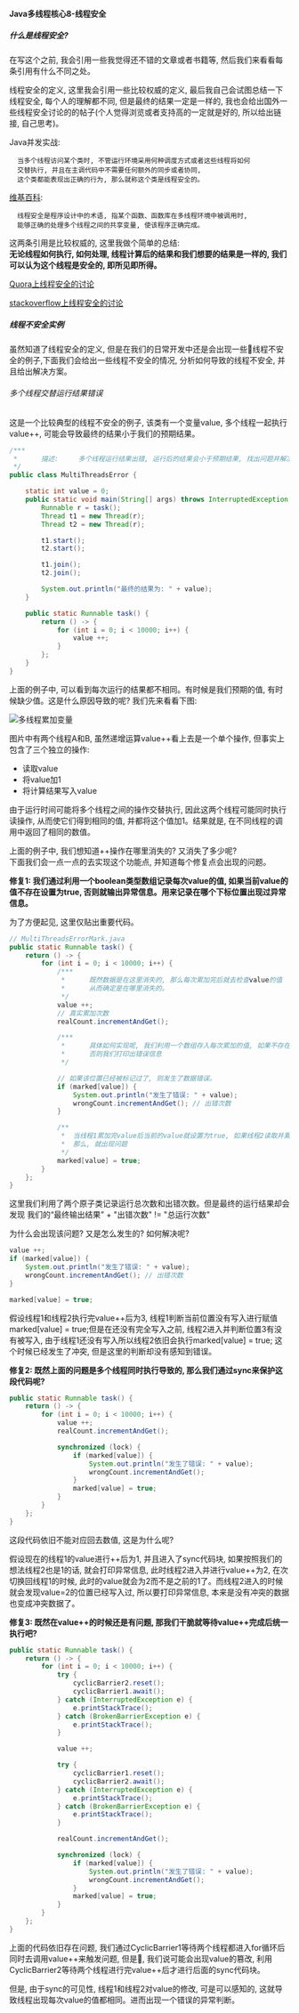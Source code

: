 #### Java多线程核心8-线程安全

##### 什么是线程安全?
在写这个之前, 我会引用一些我觉得还不错的文章或者书籍等, 然后我们来看看每条引用有什么不同之处。

线程安全的定义, 这里我会引用一些比较权威的定义, 最后我自己会试图总结一下线程安全, 每个人的理解都不同, 但是最终的结果一定是一样的, 我也会给出国外一些线程安全讨论的的帖子(个人觉得浏览或者支持高的一定就是好的, 所以给出链接, 自己思考)。

Java并发实战:
  ```text
    当多个线程访问某个类时, 不管运行环境采用何种调度方式或者这些线程将如何
    交替执行, 并且在主调代码中不需要任何额外的同步或者协同,
    这个类都能表现出正确的行为, 那么就称这个类是线程安全的。
  ```

[维基百科](https://zh.wikipedia.org/wiki/%E7%BA%BF%E7%A8%8B%E5%AE%89%E5%85%A8):
  ```text
    线程安全是程序设计中的术语, 指某个函数、函数库在多线程环境中被调用时,
    能够正确的处理多个线程之间的共享变量, 使该程序正确完成。
  ```

这两条引用是比较权威的, 这里我做个简单的总结:  
**无论线程如何执行, 如何处理, 线程计算后的结果和我们想要的结果是一样的, 我们可以认为这个线程是安全的, 即所见即所得。**

[Quora上线程安全的讨论](https://www.quora.com/What-does-the-term-thread-safe-mean-in-Java)

[stackoverflow上线程安全的讨论](https://stackoverflow.com/questions/261683/what-is-the-meaning-of-the-term-thread-safe)



##### 线程不安全实例

虽然知道了线程安全的定义, 但是在我们的日常开发中还是会出现一些线程不安全的例子,下面我们会给出一些线程不安全的情况, 分析如何导致的线程不安全, 并且给出解决方案。

###### 多个线程交替运行结果错误
这是一个比较典型的线程不安全的例子, 该类有一个变量value, 多个线程一起执行value++, 可能会导致最终的结果小于我们的预期结果。

```java
/***
 *      描述:     多个线程运行结果出错, 运行后的结果会小于预期结果, 找出问题并解决
 */
public class MultiThreadsError {

    static int value = 0;
    public static void main(String[] args) throws InterruptedException {
        Runnable r = task();
        Thread t1 = new Thread(r);
        Thread t2 = new Thread(r);

        t1.start();
        t2.start();

        t1.join();
        t2.join();

        System.out.println("最终的结果为: " + value);
    }

    public static Runnable task() {
        return () -> {
            for (int i = 0; i < 10000; i++) {
                value ++;
            }
        };
    }
}
```

上面的例子中, 可以看到每次运行的结果都不相同。有时候是我们预期的值, 有时候缺少值。这是什么原因导致的呢? 我们先来看看下图:

![多线程累加变量](https://github.com/basebase/img_server/blob/master/%E5%A4%9A%E7%BA%BF%E7%A8%8B/%E5%A4%9A%E7%BA%BF%E7%A8%8B%E7%B4%AF%E5%8A%A0%E4%B8%80%E4%B8%AA%E5%8F%98%E9%87%8F.png?raw=true)


图片中有两个线程A和B, 虽然递增运算value++看上去是一个单个操作, 但事实上包含了三个独立的操作:
  * 读取value
  * 将value加1
  * 将计算结果写入value

由于运行时间可能将多个线程之间的操作交替执行, 因此这两个线程可能同时执行读操作, 从而使它们得到相同的值, 并都将这个值加1。结果就是, 在不同线程的调用中返回了相同的数值。


上面的例子中, 我们想知道++操作在哪里消失的? 又消失了多少呢?  
下面我们会一点一点的去实现这个功能点, 并知道每个修复点会出现的问题。


**修复1: 我们通过利用一个boolean类型数组记录每次value的值, 如果当前value的值不存在设置为true, 否则就输出异常信息。用来记录在哪个下标位置出现过异常信息。**

为了方便起见, 这里仅贴出重要代码。

```java
// MultiThreadsErrorMark.java
public static Runnable task() {
    return () -> {
        for (int i = 0; i < 10000; i++) {
            /***
             *      既然数据是在这里消失的, 那么每次累加完后就去检查value的值
             *      从而确定是在哪里消失的。
             */
            value ++;
            // 真实累加次数
            realCount.incrementAndGet();

            /***
             *      具体如何实现呢, 我们利用一个数组存入每次累加的值, 如果不存在设置为true
             *      否则我们打印出错误信息
             */

            // 如果该位置已经被标记过了, 则发生了数据错误。
            if (marked[value]) {
                System.out.println("发生了错误: " + value);
                wrongCount.incrementAndGet(); // 出错次数
            }

            /**
             *  当线程1累加完value后当前的value就设置为true, 如果线程2读取并累加的值和线程1一样
             *  那么, 就出现问题
             */
            marked[value] = true;
        }
    };
}
```

这里我们利用了两个原子类记录运行总次数和出错次数。但是最终的运行结果却会发现
我们的“最终输出结果” + "出错次数" != "总运行次数"

为什么会出现该问题? 又是怎么发生的? 如何解决呢?

```java
value ++;
if (marked[value]) {
    System.out.println("发生了错误: " + value);
    wrongCount.incrementAndGet(); // 出错次数
}

marked[value] = true;
```
假设线程1和线程2执行完value++后为3, 线程1判断当前位置没有写入进行赋值
marked[value] = true;但是在还没有完全写入之前, 线程2进入并判断位置3有没有被写入, 由于线程1还没有写入所以线程2依旧会执行marked[value] = true;
这个时候已经发生了冲突, 但是这里的判断却没有感知到错误。


**修复2: 既然上面的问题是多个线程同时执行导致的, 那么我们通过sync来保护这段代码呢?**

```java
public static Runnable task() {
    return () -> {
        for (int i = 0; i < 10000; i++) {
            value ++;
            realCount.incrementAndGet();

            synchronized (lock) {
                if (marked[value]) {
                    System.out.println("发生了错误: " + value);
                    wrongCount.incrementAndGet();
                }
                marked[value] = true;
            }
        }
    };
}
```

这段代码依旧不能对应回去数值, 这是为什么呢?

假设现在的线程1的value进行++后为1, 并且进入了sync代码块, 如果按照我们的想法线程2也是1的话, 就会打印异常信息, 此时线程2进入并进行value++为2, 在次切换回线程1的时候, 此时的value就会为2而不是之前的1了。而线程2进入的时候就会发现value=2的位置已经写入过, 所以要打印异常信息, 本来是没有冲突的数据也变成冲突数据了。


**修复3: 既然在value++的时候还是有问题, 那我们干脆就等待value++完成后统一执行吧?**

```java
public static Runnable task() {
    return () -> {
        for (int i = 0; i < 10000; i++) {
            try {
                cyclicBarrier2.reset();
                cyclicBarrier1.await();
            } catch (InterruptedException e) {
                e.printStackTrace();
            } catch (BrokenBarrierException e) {
                e.printStackTrace();
            }

            value ++;

            try {
                cyclicBarrier1.reset();
                cyclicBarrier2.await();
            } catch (InterruptedException e) {
                e.printStackTrace();
            } catch (BrokenBarrierException e) {
                e.printStackTrace();
            }

            realCount.incrementAndGet();

            synchronized (lock) {
                if (marked[value]) {
                    System.out.println("发生了错误: " + value);
                    wrongCount.incrementAndGet();
                }
                marked[value] = true;
            }
        }
    };
}
```

上面的代码依旧存在问题, 我们通过CyclicBarrier1等待两个线程都进入for循环后同时去调用value++来触发问题, 但是, 我们说可能会出现value的篡改, 利用CyclicBarrier2等待两个线程进行完value++后才进行后面的sync代码块。

但是, 由于sync的可见性, 线程1和线程2对value的修改, 可是可以感知的, 这就导致线程出现每次value的值都相同。进而出现一个错误的异常判断。
